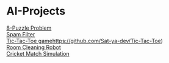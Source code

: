 # AI-Projects
[8-Puzzle Problem](https://github.com/Sat-ya-dev/8-Puzzle-Problem) <br>
[Spam Filter](https://github.com/Sat-ya-dev/Spam-Filter) <br>
[Tic-Tac-Toe game](https://github.com/Sat-ya-dev/Tic-Tac-Toe)https://github.com/Sat-ya-dev/Tic-Tac-Toe) <br>
[Room Cleaning Robot](https://github.com/Sat-ya-dev/Room-Cleaning-Robot) <br>
[Cricket Match Simulation](https://github.com/Sat-ya-dev/Cricket-Match-Simulation) <br>
